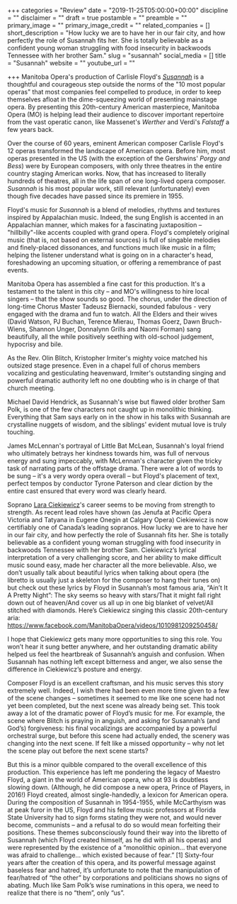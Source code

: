 +++
categories = "Review"
date = "2019-11-25T05:00:00+00:00"
discipline = ""
disclaimer = ""
draft = true
postamble = ""
preamble = ""
primary_image = ""
primary_image_credit = ""
related_companies = []
short_description = "How lucky we are to have her in our fair city, and how perfectly the role of Susannah fits her. She is totally believable as a confident young woman struggling with food insecurity in backwoods Tennessee with her brother Sam."
slug = "susannah"
social_media = []
title = "Susannah"
website = ""
youtube_url = ""

+++
Manitoba Opera's production of Carlisle Floyd's [_Susannah_](https://mbopera.ca/season/susannah/) is a thoughtful and courageous step outside the norms of the "10 most popular operas" that most  companies feel compelled to produce, in order to keep themselves afloat in the dime-squeezing world of presenting mainstage opera. By presenting this 20th-century American masterpiece, Manitoba Opera (MO) is helping lead their audience to discover important repertoire from the vast operatic canon, like Massenet's _Werther_ and Verdi's _Falstaff_ a few years back.

Over the course of 60 years, eminent American composer Carlisle Floyd's 12 operas transformed the landscape of American opera. Before him, most operas presented in the US (with the exception of the Gershwins' _Porgy and Bess_) were by European composers, with only three theatres in the entire country staging American works. Now, that has increased to literally hundreds of theatres, all in the life span of one long-lived opera composer. _Susannah_ is his most popular work, still relevant (unfortunately) even though five decades have passed since its premiere in 1955. 

Floyd's music for _Susannah_ is a blend of  melodies, rhythms and textures inspired by Appalachian music. Indeed, the sung English is accented in an Appalachian manner, which makes for a fascinating juxtaposition – "hillbilly"-like accents coupled with grand opera. Floyd's completely original music (that is, not based on external sources) is full of singable melodies and finely-placed dissonances, and functions much like music in a film; helping the listener understand what is going on in a character's head, foreshadowing an upcoming situation, or offering a remembrance of past events.

Manitoba Opera has assembled a fine cast for this production. It's a testament to the talent in this city – and MO's willingness to hire local singers – that the show sounds so good. The chorus, under the direction of long-time Chorus Master Tadeusz Biernacki, sounded fabulous - very engaged with the drama and fun to watch. All the Elders and their wives (David Watson, PJ Buchan, Terence Mierau, Thomas Goerz, Dawn Bruch-Wiens, Shannon Unger, Donnalynn Grills and Naomi Forman) sang beautifully, all the while positively seething with old-school judgement, hypocrisy and bile.

As the Rev. Olin Blitch, Kristopher Irmiter's mighty voice matched his outsized stage presence. Even in a chapel full of chorus members vocalizing and gesticulating heavenward, Irmiter's outstanding singing and powerful dramatic authority left no one doubting who is in charge of that church meeting. 

Michael David Hendrick, as Susannah's wise but flawed older brother Sam Polk, is one of the few characters not caught up in monolithic thinking. Everything that Sam says early on in the show in his talks with Susannah are crystalline nuggets of wisdom, and the siblings' evident mutual love is truly touching. 

James McLennan's portrayal of Little Bat McLean, Susannah's loyal friend who ultimately betrays her kindness towards him, was full of nervous energy and sung impeccably, with McLennan's character given the tricky task of narrating parts of the offstage drama. There were a lot of words to be sung – it's a very wordy opera overall – but Floyd's placement of text,  perfect tempos by conductor Tyrone Paterson and clear diction by the entire cast ensured that every word was clearly heard.

Soprano [Lara Ciekiewicz](/spotlight-on-lara-ciekiewicz/)'s career seems to be moving from strength to strength. As recent lead roles have shown (as Jenufa at Pacific Opera Victoria and Tatyana in Eugene Onegin at Calgary Opera) Ciekiewicz is now certifiably one of Canada’s leading sopranos. How lucky we are to have her in our fair city, and how perfectly the role of Susannah fits her. She is totally believable as a confident young woman struggling with food insecurity in backwoods Tennessee with her brother Sam. Ciekiewicz’s lyrical interpretation of a very challenging score, and her ability to make difficult music sound easy, made her character all the more believable. Also, we don’t usually talk about beautiful lyrics when talking about opera (the libretto is usually just a skeleton for the composer to hang their tunes on) but check out these lyrics by Floyd in Susannah’s most famous aria, “Ain’t It A Pretty Night”: The sky seems so heavy with stars/That it might fall right down out of heaven/And cover us all up in one big blanket of velvet/All stitched with diamonds. Here’s Ciekiewicz singing this classic 20th-century aria: https://www.facebook.com/ManitobaOpera/videos/1010981209250458/

 

I hope that Ciekiewicz gets many more opportunities to sing this role. You won’t hear it sung better anywhere, and her outstanding dramatic ability helped us feel the heartbreak of Susannah’s anguish and confusion. When Susannah has nothing left except bitterness and anger, we also sense the difference in Ciekiewicz’s  posture and energy.

 

Composer Floyd is an excellent craftsman, and his music serves this story extremely well. Indeed,  I wish there had been even more time given to a few of the scene changes – sometimes it seemed to me like one scene had not yet been completed, but the next scene was already being set. This took away a lot of the dramatic power of Floyd’s music for me. For example,  the scene where Blitch is praying in anguish, and asking for Susannah’s (and God’s) forgiveness: his final vocalizings are accompanied by a powerful orchestral surge, but before this scene had actually ended, the scenery was changing into the next scene. If felt like a missed opportunity – why not let the scene play out before the next scene starts?

 

But this is a minor quibble compared to the overall excellence of this production. This experience has left me pondering the legacy of Maestro Floyd, a giant in the world of American opera, who at 93 is doubtless slowing down. (Although, he did compose a new opera, Prince of Players, in 2016!) Floyd created, almost single-handedly, a lexicon for American opera. During the composition of Susannah in 1954-1955, while McCarthyism was at peak furor in the US,  Floyd and his fellow music professors at Florida State University had to sign forms stating they were not, and would never become, communists – and a refusal to do so would mean forfeiting their positions. These themes subconsciously found their way into the libretto of Susannah (which Floyd created himself, as he did with all his operas) and were represented by the existence of a “monolithic opinion… that everyone was afraid to challenge… which existed because of fear.” \[1\] Sixty-four years after the creation of this opera, and its powerful message against baseless fear and hatred, it’s unfortunate to note that the manipulation of fear/hatred of “the other” by corporations and politicians shows no signs of abating. Much like Sam Polk’s wise ruminations in this opera, we need to realize that there is no “them”, only “us”.